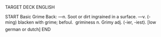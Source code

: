 TARGET DECK
ENGLISH

START
Basic
Grime
Back: —n. Soot or dirt ingrained in a surface. —v. (-ming) blacken with grime; befoul.  griminess n. Grimy adj. (-ier, -iest). [low german or dutch]
END
